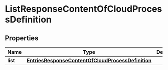 # ListResponseContentOfCloudProcessDefinition

## Properties
Name | Type | Description | Notes
------------ | ------------- | ------------- | -------------
**list** | [**EntriesResponseContentOfCloudProcessDefinition**](EntriesResponseContentOfCloudProcessDefinition.md) |  |  [optional]
